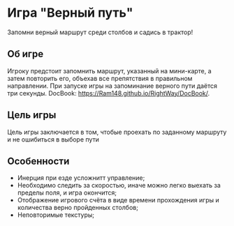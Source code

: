 # Игра "Верный путь"
Запомни верный маршрут среди столбов и садись в трактор!

## Об игре
Игроку предстоит запомнить маршрут, указанный на мини-карте, а затем повторить его, объехав все препятствия в правильном направлении.
При запуске игры на запоминание верного пути даётся три секунды.
DocBook: https://Ram148.github.io/RightWay/DocBook/.
## Цель игры
Цель игры заключается в том, чтобые проехать по заданному маршруту и не ошибиться в выборе пути
## Особенности
* Инерция при езде усложнитт управление;
* Необходимо следить за скоростью, иначе можно легко выехать за пределы поля, и игра окончится;
* Отображение игрового счёта в виде времени прохождения игры и количества верно пройденных столбов;
* Неповторимые текстуры;
